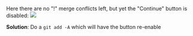 Here there are no "!" merge conflicts left, but yet the "Continue" button is disabled:
![](https://i.imgur.com/9RJbKBf.png)

**Solution**: Do a `git add -A` which will have the button re-enable